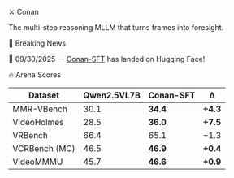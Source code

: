 ⚔️ Conan

The multi-step reasoning MLLM that turns frames into foresight.

📅 Breaking News

🚀 09/30/2025 — [Conan-SFT](https://huggingface.co/RUBBISHLIKE/Conan-SFT) has landed on Hugging Face!

🔥 Arena Scores

| Dataset       | Qwen2.5VL7B | **Conan-SFT** | Δ        |
| ------------- | ----------- | ------------- | -------- |
| MMR-VBench    | 30.1        | **34.4**      | **+4.3** |
| VideoHolmes   | 28.5        | **36.0**      | **+7.5** |
| VRBench       | 66.4        | 65.1          | −1.3     |
| VCRBench (MC) | 46.5        | **46.9**      | **+0.4** |
| VideoMMMU     | 45.7        | **46.6**      | **+0.9** |
